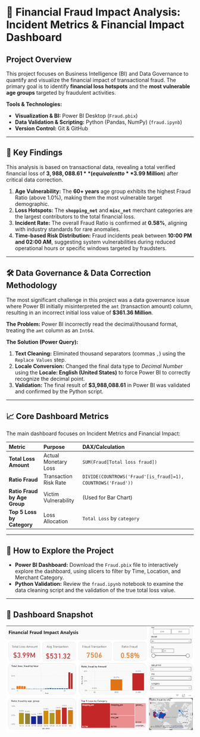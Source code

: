 # 💸 Financial Fraud Impact Analysis: Incident Metrics & Financial Impact Dashboard

## Project Overview

This project focuses on Business Intelligence (BI) and Data Governance to quantify and visualize the financial impact of transactional fraud. The primary goal is to identify **financial loss hotspots** and the **most vulnerable age groups** targeted by fraudulent activities.

**Tools & Technologies:**
* **Visualization & BI:** Power BI Desktop (`Fraud.pbix`)
* **Data Validation & Scripting:** Python (Pandas, NumPy) (`fraud.ipynb`)
* **Version Control:** Git & GitHub

---

## 🎯 Key Findings

This analysis is based on transactional data, revealing a total verified financial loss of **$3,988,088.61** (equivalent to **$3.99 Million**) after critical data correction.

1.  **Age Vulnerability:** The **60+ years** age group exhibits the highest Fraud Ratio (above 1.0%), making them the most vulnerable target demographic.
2.  **Loss Hotspots:** The **`shopping_net`** and **`misc_net`** merchant categories are the largest contributors to the total financial loss.
3.  **Incident Rate:** The overall Fraud Ratio is confirmed at **0.58%**, aligning with industry standards for rare anomalies.
4.  **Time-based Risk Distribution:** Fraud incidents peak between **10:00 PM and 02:00 AM**, suggesting system vulnerabilities during reduced operational hours or specific windows targeted by fraudsters.

---

## 🛠️ Data Governance & Data Correction Methodology

The most significant challenge in this project was a data governance issue where Power BI initially misinterpreted the `amt` (transaction amount) column, resulting in an incorrect initial loss value of **$361.36 Million**.

**The Problem:** Power BI incorrectly read the decimal/thousand format, treating the `amt` column as an `Int64`.

**The Solution (Power Query):**
1.  **Text Cleaning:** Eliminated thousand separators (commas `,`) using the `Replace Values` step.
2.  **Locale Conversion:** Changed the final data type to *Decimal Number* using the **Locale: English (United States)** to force Power BI to correctly recognize the decimal point.
3.  **Validation:** The final result of **$3,988,088.61** in Power BI was validated and confirmed by the Python script.

---

## 📈 Core Dashboard Metrics

The main dashboard focuses on Incident Metrics and Financial Impact:

| Metric | Purpose | DAX/Calculation |
| :--- | :--- | :--- |
| **Total Loss Amount** | Actual Monetary Loss | `SUM(Fraud[Total loss fraud])` |
| **Ratio Fraud** | Transaction Risk Rate | `DIVIDE(COUNTROWS('Fraud'[is_fraud]=1), COUNTROWS('Fraud'))` |
| **Ratio Fraud by Age Group** | Victim Vulnerability | (Used for Bar Chart) |
| **Top 5 Loss by Category** | Loss Allocation | `Total Loss` by `category` |

---

## 🚀 How to Explore the Project

* **Power BI Dashboard:** Download the `Fraud.pbix` file to interactively explore the dashboard, using slicers to filter by Time, Location, and Merchant Category.
* **Python Validation:** Review the `fraud.ipynb` notebook to examine the data cleaning script and the validation of the true total loss value.

---
## 📸 Dashboard Snapshot

![Financial Fraud Impact Analysis Dashboard](dashboard_final.png.png) 
